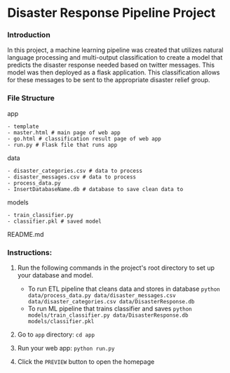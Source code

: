 # Disaster Response Pipeline Project
### Introduction
In this project, a machine learning pipeline was created that utilizes natural language processing and multi-output classification to create a model that predicts the disaster response needed based on twitter messages. This model was then deployed as a flask application. This classification allows for these messages to be sent to the appropriate disaster relief group.
 
### File Structure
app

    - template
    - master.html # main page of web app
    - go.html # classification result page of web app
    - run.py # Flask file that runs app
data

    - disaster_categories.csv # data to process
    - disaster_messages.csv # data to process
    - process_data.py
    - InsertDatabaseName.db # database to save clean data to
    
models

    - train_classifier.py
    - classifier.pkl # saved model
    
README.md

### Instructions:
1. Run the following commands in the project's root directory to set up your database and model.

    - To run ETL pipeline that cleans data and stores in database
        `python data/process_data.py data/disaster_messages.csv data/disaster_categories.csv data/DisasterResponse.db`
    - To run ML pipeline that trains classifier and saves
        `python models/train_classifier.py data/DisasterResponse.db models/classifier.pkl`

2. Go to `app` directory: `cd app`

3. Run your web app: `python run.py`

4. Click the `PREVIEW` button to open the homepage
